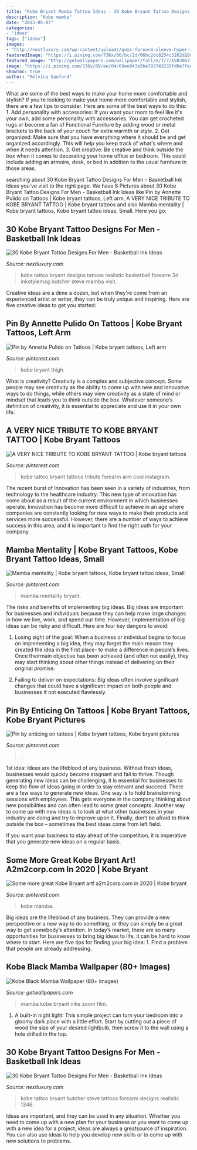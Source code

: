 ```yaml
---
title: "Kobe Bryant Mamba Tattoo Ideas - 30 Kobe Bryant Tattoo Designs For Men"
description: "Kobe mamba"
date: "2023-05-07"
categories:
- "ideas"
tags: ["ideas"]
images:
- "http://nextluxury.com/wp-content/uploads/guys-forearm-sleeve-hyper-realistic-3d-kobe-bryant-tattoo-designs.jpg"
featuredImage: "https://i.pinimg.com/736x/06/bc/2d/06bc2dc8254c5262d28d21cfae1ef459.jpg"
featured_image: "http://getwallpapers.com/wallpaper/full/e/7/7/1503067-gorgerous-kobe-black-mamba-wallpaper-1652x2000.jpg"
image: "https://i.pinimg.com/736x/09/ee/04/09ee043a5be783743235fd0e7fee0c15.jpg"
ShowToc: true
author: "Melvina Sanford"
---
```



What are some of the best ways to make your home more comfortable and stylish?
If you're looking to make your home more comfortable and stylish, there are a few tips to consider. Here are some of the best ways to do this: 1. Add personality with accessories: If you want your room to feel like it's your own, add some personality with accessories. You can get crocheted rugs or become a fan of Functional Furniture by adding wood or metal brackets to the back of your couch for extra warmth or style. 2. Get organized: Make sure that you have everything where it should be and get organized accordingly. This will help you keep track of what's where and when it needs attention. 3. Get creative: Be creative and think outside the box when it comes to decorating your home office or bedroom. This could include adding an armoire, desk, or bed in addition to the usual furniture in those areas. 
	

		
searching about 30 Kobe Bryant Tattoo Designs For Men - Basketball Ink Ideas you've visit to the right page. We have 8 Pictures about 30 Kobe Bryant Tattoo Designs For Men - Basketball Ink Ideas like Pin by Annette Pulido on Tattoos | Kobe bryant tattoos, Left arm, A VERY NICE TRIBUTE TO KOBE BRYANT TATTOO | Kobe bryant tattoos and also Mamba mentality | Kobe bryant tattoos, Kobe bryant tattoo ideas, Small. Here you go:
		
    
## 30 Kobe Bryant Tattoo Designs For Men - Basketball Ink Ideas

<img loading=lazy src="http://nextluxury.com/wp-content/uploads/guys-forearm-sleeve-hyper-realistic-3d-kobe-bryant-tattoo-designs.jpg" onerror="this.onerror=null;this.src='https://tse2.mm.bing.net/th?id=OIP.lFwOVdgSWtpDT7rV8mq67QHaHa&amp;pid=15.1';" alt="30 Kobe Bryant Tattoo Designs For Men - Basketball Ink Ideas">

_Source: nextluxury.com_

>kobe tattoo bryant designs tattoos realistic basketball forearm 3d inkstylemag butcher steve mamba visit. 

	

Creative ideas are a dime a dozen, but when they're come from an experienced artist or writer, they can be truly unique and inspiring. Here are five creative ideas to get you started: 

    
## Pin By Annette Pulido On Tattoos | Kobe Bryant Tattoos, Left Arm

<img loading=lazy src="https://i.pinimg.com/736x/88/1e/76/881e760ce2d6965939dd2fe183b1eaec.jpg" onerror="this.onerror=null;this.src='https://tse2.mm.bing.net/th?id=OIP.J2Vik7JxLcXoXxAqRwlbNgHaIM&amp;pid=15.1';" alt="Pin by Annette Pulido on Tattoos | Kobe bryant tattoos, Left arm">

_Source: pinterest.com_

>kobe bryant thigh. 

	

What is creativity?
Creativity is a complex and subjective concept. Some people may see creativity as the ability to come up with new and innovative ways to do things, while others may view creativity as a state of mind or mindset that leads you to think outside the box. Whatever someone’s definition of creativity, it is essential to appreciate and use it in your own life.

    
## A VERY NICE TRIBUTE TO KOBE BRYANT TATTOO | Kobe Bryant Tattoos

<img loading=lazy src="https://i.pinimg.com/736x/09/ee/04/09ee043a5be783743235fd0e7fee0c15.jpg" onerror="this.onerror=null;this.src='https://tse3.mm.bing.net/th?id=OIP.PIJlIo2Iy1yK_9_Cal4HoQHaHa&amp;pid=15.1';" alt="A VERY NICE TRIBUTE TO KOBE BRYANT TATTOO | Kobe bryant tattoos">

_Source: pinterest.com_

>kobe tattoo bryant tattoos tribute forearm arm cool instagram. 

	

The recent burst of Innovation has been seen in a variety of industries, from technology to the healthcare industry. This new type of innovation has come about as a result of the current environment in which businesses operate. Innovation has become more difficult to achieve in an age where companies are constantly looking for new ways to make their products and services more successful. However, there are a number of ways to achieve success in this area, and it is important to find the right path for your company.

    
## Mamba Mentality | Kobe Bryant Tattoos, Kobe Bryant Tattoo Ideas, Small

<img loading=lazy src="https://i.pinimg.com/originals/ad/37/40/ad3740dba18ecb3a7d8e664d2ea5d908.jpg" onerror="this.onerror=null;this.src='https://tse2.mm.bing.net/th?id=OIP.RG3KeFO_z_B2ACa_RuO4pAHaPP&amp;pid=15.1';" alt="Mamba mentality | Kobe bryant tattoos, Kobe bryant tattoo ideas, Small">

_Source: pinterest.com_

>mamba mentality bryant. 

	

The risks and benefits of implementing big ideas.
Big ideas are important for businesses and individuals because they can help make large changes in how we live, work, and spend our time. However, implementation of big ideas can be risky and difficult. Here are four key dangers to avoid:
1. Losing sight of the goal: When a business or individual begins to focus on implementing a big idea, they may forget the main reason they created the idea in the first place- to make a difference in people’s lives. Once theirmain objective has been achieved (and often not easily), they may start thinking about other things instead of delivering on their original promise.

2. Failing to deliver on expectations: Big ideas often involve significant changes that could have a significant impact on both people and businesses if not executed flawlessly.

    
## Pin By Enticing On Tattoos | Kobe Bryant Tattoos, Kobe Bryant Pictures

<img loading=lazy src="https://i.pinimg.com/736x/12/50/45/125045718d61b4f0c4c6c2f4ef80ae64.jpg" onerror="this.onerror=null;this.src='https://tse2.mm.bing.net/th?id=OIP.QM1MMRWLILjwPi8HTY9GMAHaMj&amp;pid=15.1';" alt="Pin by enticing on tattoos | Kobe bryant tattoos, Kobe bryant pictures">

_Source: pinterest.com_

>. 

	

1st idea:
Ideas are the lifeblood of any business. Without fresh ideas, businesses would quickly become stagnant and fail to thrive. Though generating new ideas can be challenging, it is essential for businesses to keep the flow of ideas going in order to stay relevant and succeed.
There are a few ways to generate new ideas. One way is to hold brainstorming sessions with employees. This gets everyone in the company thinking about new possibilities and can often lead to some great concepts. Another way to come up with new ideas is to look at what other businesses in your industry are doing and try to improve upon it. Finally, don’t be afraid to think outside the box – sometimes the best ideas come from left field.

If you want your business to stay ahead of the competition, it is imperative that you generate new ideas on a regular basis.

    
## Some More Great Kobe Bryant Art! A2m2corp.com In 2020 | Kobe Bryant

<img loading=lazy src="https://i.pinimg.com/736x/06/bc/2d/06bc2dc8254c5262d28d21cfae1ef459.jpg" onerror="this.onerror=null;this.src='https://tse3.mm.bing.net/th?id=OIP.qyVvDXiID0xJ0qociUvekgHaFP&amp;pid=15.1';" alt="Some more great Kobe Bryant art! a2m2corp.com in 2020 | Kobe bryant">

_Source: pinterest.com_

>kobe mamba. 

	

Big ideas are the lifeblood of any business. They can provide a new perspective or a new way to do something, or they can simply be a great way to get somebody’s attention. In today’s market, there are so many opportunities for businesses to bring big ideas to life, it can be hard to know where to start. Here are five tips for finding your big idea: 1. Find a problem that people are already addressing.

    
## Kobe Black Mamba Wallpaper (80+ Images)

<img loading=lazy src="http://getwallpapers.com/wallpaper/full/e/7/7/1503067-gorgerous-kobe-black-mamba-wallpaper-1652x2000.jpg" onerror="this.onerror=null;this.src='https://tse2.mm.bing.net/th?id=OIP.CV1wcRSAXRWjls87oAicggHaI9&amp;pid=15.1';" alt="Kobe Black Mamba Wallpaper (80+ images)">

_Source: getwallpapers.com_

>mamba kobe bryant nike zoom film. 

	

1. A built-in night light: This simple project can turn your bedroom into a gloomy dark place with a little effort. Start by cutting out a piece of wood the size of your desired lightbulb, then screw it to the wall using a hole drilled in the top.

    
## 30 Kobe Bryant Tattoo Designs For Men - Basketball Ink Ideas

<img loading=lazy src="http://nextluxury.com/wp-content/uploads/incredible-kobe-bryant-tattoos-for-men-on-forearm.jpg" onerror="this.onerror=null;this.src='https://tse1.mm.bing.net/th?id=OIP.WPdNozHFKM0xZUi6Kz_mDAHaGZ&amp;pid=15.1';" alt="30 Kobe Bryant Tattoo Designs For Men - Basketball Ink Ideas">

_Source: nextluxury.com_

>kobe tattoo bryant butcher steve tattoos forearm designs realistic 1346. 

	

Ideas are important, and they can be used in any situation. Whether you need to come up with a new plan for your business or you want to come up with a new idea for a project, ideas are always a greatsource of inspiration. You can also use ideas to help you develop new skills or to come up with new solutions to problems.

